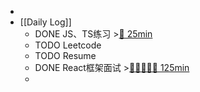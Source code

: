 -
- [[Daily Log]]
	- DONE JS、TS练习 >[🍅 25min](#agenda-pomo://?t=f-1692260195533-1500)
	- TODO Leetcode
	- TODO Resume
	- DONE React框架面试 >[🍅🍅🍅🍅🍅 125min](#agenda-pomo://?t=f-1692239024018-1500%2Cf-1692248239407-1500%2Cf-1692250290899-1500%2Cf-1692251795091-1500%2Cf-1692255979755-1500)
	-